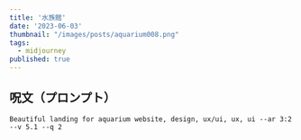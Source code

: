 ```yaml
---
title: '水族館'
date: '2023-06-03'
thumbnail: "/images/posts/aquarium008.png"
tags:
  - midjourney
published: true
---
```


## 呪文（プロンプト）
```
Beautiful landing for aquarium website, design, ux/ui, ux, ui --ar 3:2 --v 5.1 --q 2
```